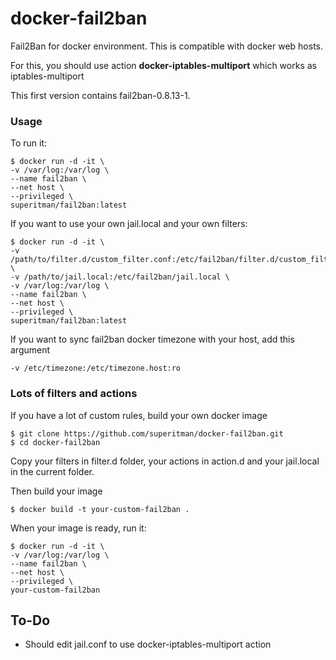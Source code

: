 # docker-fail2ban

Fail2Ban for docker environment. This is compatible with docker web hosts.

For this, you should use action **docker-iptables-multiport** which works as iptables-multiport

This first version contains fail2ban-0.8.13-1.

### Usage
To run it:
```
$ docker run -d -it \
-v /var/log:/var/log \
--name fail2ban \
--net host \
--privileged \
superitman/fail2ban:latest
```
    
If you want to use your own jail.local and your own filters:
```
$ docker run -d -it \
-v /path/to/filter.d/custom_filter.conf:/etc/fail2ban/filter.d/custom_filter.conf \
-v /path/to/jail.local:/etc/fail2ban/jail.local \
-v /var/log:/var/log \
--name fail2ban \
--net host \
--privileged \
superitman/fail2ban:latest
```

If you want to sync fail2ban docker timezone with your host, add this argument
```
-v /etc/timezone:/etc/timezone.host:ro
```

### Lots of filters and actions

If you have a lot of custom rules, build your own docker image
```
$ git clone https://github.com/superitman/docker-fail2ban.git
$ cd docker-fail2ban
```
Copy your filters in filter.d folder, your actions in action.d and your jail.local in the current folder.

Then build your image
```
$ docker build -t your-custom-fail2ban .
```

When your image is ready, run it:
```
$ docker run -d -it \
-v /var/log:/var/log \
--name fail2ban \
--net host \
--privileged \
your-custom-fail2ban
```

## To-Do
- Should edit jail.conf to use docker-iptables-multiport action